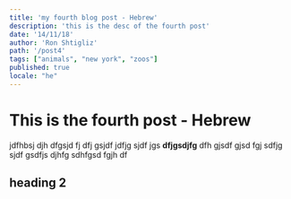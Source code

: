 ```yaml
---
title: 'my fourth blog post - Hebrew'
description: 'this is the desc of the fourth post'
date: '14/11/18'
author: 'Ron Shtigliz'
path: '/post4'
tags: ["animals", "new york", "zoos"]
published: true
locale: "he"
---
```


# This is the fourth post - Hebrew

jdfhbsj djh dfgsjd fj dfj gsjdf jdfjg sjdf jgs **dfjgsdjfg** dfh gjsdf gjsd fgj sdfjg sjdf gsdfjs djhfg sdhfgsd fgjh df

## heading 2

